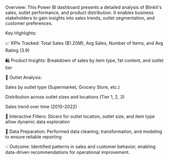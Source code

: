 Overview:
This Power BI dashboard presents a detailed analysis of Blinkit's sales, outlet performance, and product distribution. It enables business stakeholders to gain insights into sales trends, outlet segmentation, and customer preferences.

Key Highlights:

📈 KPIs Tracked: Total Sales ($1.20M), Avg Sales, Number of Items, and Avg Rating (3.9)

🛍 Product Insights: Breakdown of sales by item type, fat content, and outlet tier


📍 Outlet Analysis:

Sales by outlet type (Supermarket, Grocery Store, etc.)

Distribution across outlet sizes and locations (Tier 1, 2, 3)

Sales trend over time (2010–2022)


🔁 Interactive Filters: Slicers for outlet location, outlet size, and item type allow dynamic data exploration


🧹 Data Preparation: Performed data cleaning, transformation, and modeling to ensure reliable reporting


💡 Outcome: Identified patterns in sales and customer behavior, enabling data-driven recommendations for operational improvement.
